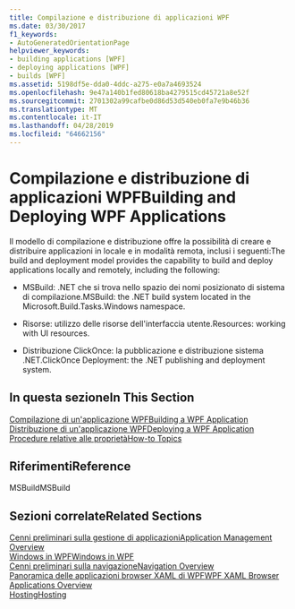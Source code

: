 ```yaml
---
title: Compilazione e distribuzione di applicazioni WPF
ms.date: 03/30/2017
f1_keywords:
- AutoGeneratedOrientationPage
helpviewer_keywords:
- building applications [WPF]
- deploying applications [WPF]
- builds [WPF]
ms.assetid: 5198df5e-dda0-4ddc-a275-e0a7a4693524
ms.openlocfilehash: 9e47a140b1fed80618ba4279515cd45721a8e52f
ms.sourcegitcommit: 2701302a99cafbe0d86d53d540eb0fa7e9b46b36
ms.translationtype: MT
ms.contentlocale: it-IT
ms.lasthandoff: 04/28/2019
ms.locfileid: "64662156"
---
```

# <a name="building-and-deploying-wpf-applications"></a><span data-ttu-id="bdc92-102">Compilazione e distribuzione di applicazioni WPF</span><span class="sxs-lookup"><span data-stu-id="bdc92-102">Building and Deploying WPF Applications</span></span>
<span data-ttu-id="bdc92-103">Il modello di compilazione e distribuzione offre la possibilità di creare e distribuire applicazioni in locale e in modalità remota, inclusi i seguenti:</span><span class="sxs-lookup"><span data-stu-id="bdc92-103">The build and deployment model provides the capability to build and deploy applications locally and remotely, including the following:</span></span>  
  
- <span data-ttu-id="bdc92-104">MSBuild: .NET che si trova nello spazio dei nomi posizionato di sistema di compilazione.</span><span class="sxs-lookup"><span data-stu-id="bdc92-104">MSBuild: the .NET build system located in the Microsoft.Build.Tasks.Windows namespace.</span></span>  
  
- <span data-ttu-id="bdc92-105">Risorse: utilizzo delle risorse dell'interfaccia utente.</span><span class="sxs-lookup"><span data-stu-id="bdc92-105">Resources: working with UI resources.</span></span>  
  
- <span data-ttu-id="bdc92-106">Distribuzione ClickOnce: la pubblicazione e distribuzione sistema .NET.</span><span class="sxs-lookup"><span data-stu-id="bdc92-106">ClickOnce Deployment: the .NET publishing and deployment system.</span></span>  
  
## <a name="in-this-section"></a><span data-ttu-id="bdc92-107">In questa sezione</span><span class="sxs-lookup"><span data-stu-id="bdc92-107">In This Section</span></span>  
 [<span data-ttu-id="bdc92-108">Compilazione di un'applicazione WPF</span><span class="sxs-lookup"><span data-stu-id="bdc92-108">Building a WPF Application</span></span>](building-a-wpf-application-wpf.md)  
 [<span data-ttu-id="bdc92-109">Distribuzione di un'applicazione WPF</span><span class="sxs-lookup"><span data-stu-id="bdc92-109">Deploying a WPF Application</span></span>](deploying-a-wpf-application-wpf.md)  
 [<span data-ttu-id="bdc92-110">Procedure relative alle proprietà</span><span class="sxs-lookup"><span data-stu-id="bdc92-110">How-to Topics</span></span>](build-and-deploy-how-to-topics.md)  
  
## <a name="reference"></a><span data-ttu-id="bdc92-111">Riferimenti</span><span class="sxs-lookup"><span data-stu-id="bdc92-111">Reference</span></span>  
 <span data-ttu-id="bdc92-112">MSBuild</span><span class="sxs-lookup"><span data-stu-id="bdc92-112">MSBuild</span></span>  
  
## <a name="related-sections"></a><span data-ttu-id="bdc92-113">Sezioni correlate</span><span class="sxs-lookup"><span data-stu-id="bdc92-113">Related Sections</span></span>  
 [<span data-ttu-id="bdc92-114">Cenni preliminari sulla gestione di applicazioni</span><span class="sxs-lookup"><span data-stu-id="bdc92-114">Application Management Overview</span></span>](application-management-overview.md)  
  [<span data-ttu-id="bdc92-115">Windows in WPF</span><span class="sxs-lookup"><span data-stu-id="bdc92-115">Windows in WPF</span></span>](windows-in-wpf-applications.md)  
  [<span data-ttu-id="bdc92-116">Cenni preliminari sulla navigazione</span><span class="sxs-lookup"><span data-stu-id="bdc92-116">Navigation Overview</span></span>](navigation-overview.md)  
  [<span data-ttu-id="bdc92-117">Panoramica delle applicazioni browser XAML di WPF</span><span class="sxs-lookup"><span data-stu-id="bdc92-117">WPF XAML Browser Applications Overview</span></span>](wpf-xaml-browser-applications-overview.md)  
  [<span data-ttu-id="bdc92-118">Hosting</span><span class="sxs-lookup"><span data-stu-id="bdc92-118">Hosting</span></span>](hosting-wpf-applications.md)
